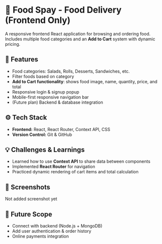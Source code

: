 # 🍔 Food Spay - Food Delivery (Frontend Only)

A responsive frontend React application for browsing and ordering food. Includes multiple food categories and an **Add to Cart** system with dynamic pricing.  

## 🚀 Features
- Food categories: Salads, Rolls, Desserts, Sandwiches, etc.  
- Filter foods based on category  
- **Add to Cart functionality**: shows food image, name, quantity, price, and total  
- Responsive login & signup popup  
- Mobile-first responsive navigation bar  
- (Future plan) Backend & database integration  

## ⚙️ Tech Stack
- **Frontend:** React, React Router, Context API, CSS  
- **Version Control:** Git & GitHub  

## 💡 Challenges & Learnings
- Learned how to use **Context API** to share data between components  
- Implemented **React Router** for navigation  
- Practiced dynamic rendering of cart items and total calculation  

## 📸 Screenshots
Not added screenshot yet

## 🔮 Future Scope
- Connect with backend (Node.js + MongoDB)  
- Add user authentication & order history  
- Online payments integration  
